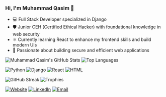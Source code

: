 ### Hi, I'm Muhammad Qasim 👋

- 💻 Full Stack Developer specialized in Django  
- 🛡️ Junior CEH (Certified Ethical Hacker) with foundational knowledge in web security  
- ⚛️ Currently learning React to enhance my frontend skills and build modern UIs  
- 🚀 Passionate about building secure and efficient web applications  

![Muhammad Qasim's GitHub Stats](https://github-readme-stats.vercel.app/api?username=mzr-qasim&show_icons=true&theme=tokyonight)
![Top Languages](https://github-readme-stats.vercel.app/api/top-langs/?username=mzr-qasim&layout=compact&theme=tokyonight)

![Python](https://img.shields.io/badge/Python-3776AB?style=for-the-badge&logo=python&logoColor=white)
![Django](https://img.shields.io/badge/Django-092E20?style=for-the-badge&logo=django&logoColor=white)
![React](https://img.shields.io/badge/React-20232A?style=for-the-badge&logo=react&logoColor=61DAFB)
![HTML](https://img.shields.io/badge/HTML5-E34F26?style=for-the-badge&logo=html5&logoColor=white)

![GitHub Streak](https://streak-stats.demolab.com/?user=mzr-qasim&theme=tokyonight)
![Trophies](https://github-profile-trophy.vercel.app/?username=mzr-qasim&theme=tokyonight)

[![Website](https://img.shields.io/badge/Website-%230077B5?style=for-the-badge&logo=google-chrome&logoColor=white)](https://www.malikqasim.info)
[![LinkedIn](https://img.shields.io/badge/LinkedIn-%230077B5?style=for-the-badge&logo=linkedin&logoColor=white)](https://www.linkedin.com/in/muhammad-qasim-a5ba3224a/)
[![Email](https://img.shields.io/badge/Email-D14836?style=for-the-badge&logo=gmail&logoColor=white)](mailto:your.malikqasim20051@gmail.com)



